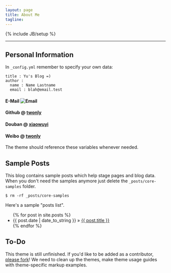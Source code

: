 ```yaml
---
layout: page
title: About Me
tagline: 
---
```

{% include JB/setup %}

- - -

## Personal Information

In ```_config.yml``` remember to specify your own data:
    
    title : Yu's Blog =)
    author :
      name : Name Lastname
      email : blah@email.test
#### E-Mail ![Email](http://services.nexodyne.com/email/icon/EgKqVgkYtA%3D%3D/jpSw7ZI%3D/R01haWw%3D/0/image.png)
#### Github @ [twonly](http://www.github.com/github "Github Link")  
#### Douban @ [xiaowuyi](http://www.douban.com/people/xiaowuyi/ "Douban Link")  
#### Weibo @ [twonly](http://www.weibo.com/twonly "Weibo Link")

The theme should reference these variables whenever needed.
    
## Sample Posts

This blog contains sample posts which help stage pages and blog data.
When you don't need the samples anymore just delete the `_posts/core-samples` folder.

    $ rm -rf _posts/core-samples

Here's a sample "posts list".

<ul class="posts">
  {% for post in site.posts %}
    <li><span>{{ post.date | date_to_string }}</span> &raquo; <a href="{{ BASE_PATH }}{{ post.url }}">{{ post.title }}</a></li>
  {% endfor %}
</ul>

## To-Do

This theme is still unfinished. If you'd like to be added as a contributor, [please fork](http://github.com/plusjade/jekyll-bootstrap)!
We need to clean up the themes, make theme usage guides with theme-specific markup examples.


